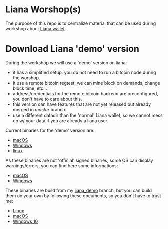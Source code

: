 # Liana Worshop(s)

The purpose of this repo is to centralize material that can be used during workshop 
about [Liana wallet](https://github.com/wizardsardine/liana).

# Download Liana 'demo' version

During the workshop we will use a 'demo' version on liana:
 - it has a simplified setup: you do not need to run a bitcoin node during the worshop.
 - it use a remote bitcoin regtest: we can mine block on demands, change block time, etc...
 - address/credentials for the remote bitcoin backend are preconfigured, you don't have to care about this.
 - this version can have features that are not yet released but already merged in _master_ branch.
 - use a different datadir than the 'normal' Liana wallet, so we cannot mess up w/ your data if 
   you are already a liana user.

Current binaries for the 'demo' version are:

- [macOS]()
- [Windows]()
- [linux]()

As these binaries are not 'official' signed binaries, some OS can display warnings/errors, you can
find here some informations:

 - [macOS]()
 - [Windows]()

These binaries are build from my [liana_demo](https://github.com/pythcoiner/liana/tree/liana_demo) branch,
but you can build them on your own by following these documents, so you don't have to trust me:

 - [Linux](./build/macos/liana_from_sources.md)
 - [macOS](./build/windows/liana_from_sources.md)
 - [Windows 10](./build/ubuntu/liana_from_sources.md)





